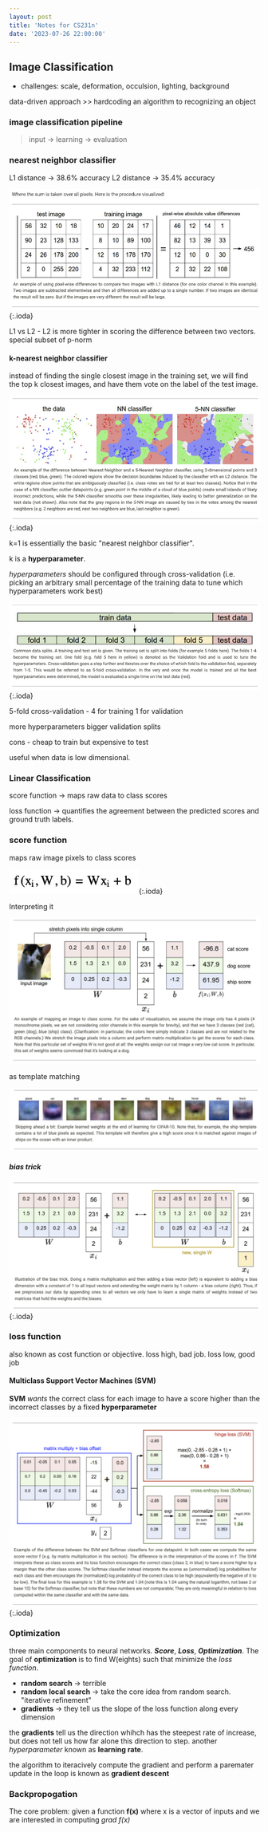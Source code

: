 ```yaml
---
layout: post
title: 'Notes for CS231n'
date: '2023-07-26 22:00:00'
---
```


## Image Classification 

- challenges: scale, deformation, occulsion, lighting, background

data-driven approach >> hardcoding an algorithm to recognizing an object

### image classification pipeline

> input -> learning -> evaluation

### nearest neighbor classifier

L1 distance -> 38.6% accuracy
L2 distance -> 35.4% accuracy

![L1](assets/L1.jpg){:.ioda}

L1 vs L2 - L2 is more tighter in scoring the difference between two vectors. special subset of p-norm


#### k-nearest neighbor classifier

instead of finding the single closest image in the training set, we will find the top k closest images, and have them vote on the label of the test image. 

![knn](assets/knn.jpg){:.ioda}

k=1 is essentially the basic "nearest neighbor classifier". 

k is a **hyperparameter**. 

*hyperparameters* should be configured through cross-validation (i.e. picking an arbitrary small percentage of the training data to tune which hyperparameters work best)

![folds](assets/folds.jpg){:.ioda}

5-fold cross-validation - 4 for training 1 for validation

more hyperparameters bigger validation splits

cons - cheap to train but expensive to test

useful when data is low dimensional. 

### Linear Classification

score function -> maps raw data to class scores

loss function -> quantifies the agreement between the predicted scores and ground truth labels.

### score function

maps raw image pixels to class scores

![linear classifier](assets/linearClassifier.jpg){:.ioda}

Interpreting it

![interptered linear classifier](assets/linearClassifierInterpreted.jpg)

as template matching

![template matching](assets/templateMatching.jpg)

#### *bias trick* 

![bias trick](assets/biasTrick.jpg){:.ioda}

### loss function

also known as cost function or objective. loss high, bad job. loss low, good job

#### Multiclass Support Vector Machines (SVM)

**SVM** *wants* the correct class for each image to have a score higher than the incorrect
classes by a fixed **hyperparameter**

![SVM vs Softmax](assets/svmsoftmax.jpg){:.ioda}

### Optimization

three main components to neural networks. ***Score***, ***Loss***, ***Optimization***. 
The goal of **optimization** is to find W(eights) such that minimize the *loss function*.

- **random search** -> terrible 
- **random local search** -> take the core idea from random search. "iterative refinement" 
- **gradients** -> they tell us the slope of the loss function along every dimension

the **gradients** tell us the direction whihch has the steepest rate of increase, but does not tell us
how far alone this direction to step. another *hyperparameter* known as **learning rate**. 

the algorithm to iteracively compute the gradient and perform a paremater update in the loop
is known as **gradient descent**

### Backpropogation

The core problem: given a function **f(x)** where x is a vector of inputs and we are interested
in computing *grad f(x)*


